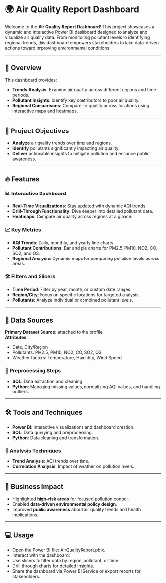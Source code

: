 # 🌍 Air Quality Report Dashboard  

Welcome to the **Air Quality Report Dashboard**! This project showcases a dynamic and interactive Power BI dashboard designed to analyze and visualize air quality data. From monitoring pollutant levels to identifying regional trends, this dashboard empowers stakeholders to take data-driven actions toward improving environmental conditions.  

---

## 🚀 **Overview**  

This dashboard provides:  
- **Trends Analysis**: Examine air quality across different regions and time periods.  
- **Pollutant Insights**: Identify key contributors to poor air quality.  
- **Regional Comparisons**: Compare air quality across locations using interactive maps and heatmaps.  

---

## 🎯 **Project Objectives**  

- **Analyze** air quality trends over time and regions.  
- **Identify** pollutants significantly impacting air quality.  
- **Deliver** actionable insights to mitigate pollution and enhance public awareness.  

---

## 🔥 **Features**  

### 📊 Interactive Dashboard  
- **Real-Time Visualizations**: Stay updated with dynamic AQI trends.  
- **Drill-Through Functionality**: Dive deeper into detailed pollutant data.  
- **Heatmaps**: Compare air quality across regions at a glance.  

### 📈 Key Metrics  
- **AQI Trends**: Daily, monthly, and yearly line charts.  
- **Pollutant Contributions**: Bar and pie charts for PM2.5, PM10, NO2, CO, SO2, and O3.  
- **Regional Analysis**: Dynamic maps for comparing pollution levels across areas.  

### 🛠️ Filters and Slicers  
- **Time Period**: Filter by year, month, or custom date ranges.  
- **Region/City**: Focus on specific locations for targeted analysis.  
- **Pollutants**: Analyze individual or combined pollutant levels.  

---

## 📂 **Data Sources**  

**Primary Dataset Source**: attached to the profile  
**Attributes**:  
- Date, City/Region  
- Pollutants: PM2.5, PM10, NO2, CO, SO2, O3  
- Weather factors: Temperature, Humidity, Wind Speed  

### 🧹 **Preprocessing Steps**  
- **SQL**: Data extraction and cleaning.  
- **Python**: Managing missing values, normalizing AQI values, and handling outliers.  

---

## 🛠️ **Tools and Techniques**  

- **Power BI**: Interactive visualizations and dashboard creation.  
- **SQL**: Data querying and preprocessing.  
- **Python**: Data cleaning and transformation.  

### 🔬 **Analysis Techniques**  
- **Trend Analysis**: AQI trends over time.  
- **Correlation Analysis**: Impact of weather on pollution levels.  

---

## 🌟 **Business Impact**  

- Highlighted **high-risk areas** for focused pollution control.  
- Enabled **data-driven environmental policy design**.  
- Improved **public awareness** about air quality trends and health implications.  

---

## **💻 Usage**
- Open the Power BI file: AirQualityReport.pbix.
- Interact with the dashboard:
- Use slicers to filter data by region, pollutant, or time.
- Drill through charts for detailed insights.
- Share the dashboard via Power BI Service or export reports for stakeholders.

